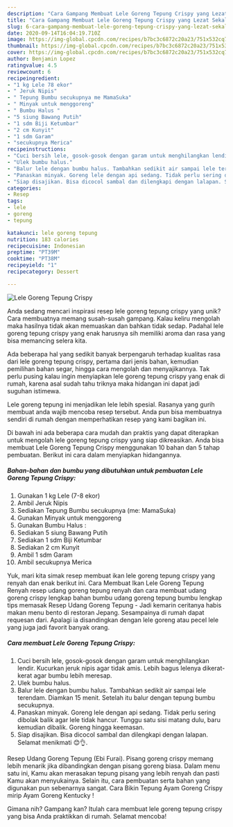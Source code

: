 ```yaml
---
description: "Cara Gampang Membuat Lele Goreng Tepung Crispy yang Lezat Sekali"
title: "Cara Gampang Membuat Lele Goreng Tepung Crispy yang Lezat Sekali"
slug: 6-cara-gampang-membuat-lele-goreng-tepung-crispy-yang-lezat-sekali
date: 2020-09-14T16:04:19.710Z
image: https://img-global.cpcdn.com/recipes/b7bc3c6872c20a23/751x532cq70/lele-goreng-tepung-crispy-foto-resep-utama.jpg
thumbnail: https://img-global.cpcdn.com/recipes/b7bc3c6872c20a23/751x532cq70/lele-goreng-tepung-crispy-foto-resep-utama.jpg
cover: https://img-global.cpcdn.com/recipes/b7bc3c6872c20a23/751x532cq70/lele-goreng-tepung-crispy-foto-resep-utama.jpg
author: Benjamin Lopez
ratingvalue: 4.5
reviewcount: 6
recipeingredient:
- "1 kg Lele 78 ekor"
- " Jeruk Nipis"
- " Tepung Bumbu secukupnya me MamaSuka"
- " Minyak untuk menggoreng"
- " Bumbu Halus "
- "5 siung Bawang Putih"
- "1 sdm Biji Ketumbar"
- "2 cm Kunyit"
- "1 sdm Garam"
- "secukupnya Merica"
recipeinstructions:
- "Cuci bersih lele, gosok-gosok dengan garam untuk menghilangkan lendir. Kucurkan jeruk nipis agar tidak amis. Lebih bagus lelenya dikerat-kerat agar bumbu lebih meresap."
- "Ulek bumbu halus."
- "Balur lele dengan bumbu halus. Tambahkan sedikit air sampai lele terendam. Diamkan 15 menit. Setelah itu balur dengan tepung bumbu secukupnya."
- "Panaskan minyak. Goreng lele dengan api sedang. Tidak perlu sering dibolak balik agar lele tidak hancur. Tunggu satu sisi matang dulu, baru kemudian dibalik. Goreng hingga keemasan."
- "Siap disajikan. Bisa dicocol sambal dan dilengkapi dengan lalapan. Selamat menikmati 😊👌."
categories:
- Resep
tags:
- lele
- goreng
- tepung

katakunci: lele goreng tepung 
nutrition: 183 calories
recipecuisine: Indonesian
preptime: "PT39M"
cooktime: "PT38M"
recipeyield: "1"
recipecategory: Dessert

---
```



![Lele Goreng Tepung Crispy](https://img-global.cpcdn.com/recipes/b7bc3c6872c20a23/751x532cq70/lele-goreng-tepung-crispy-foto-resep-utama.jpg)

Anda sedang mencari inspirasi resep lele goreng tepung crispy yang unik? Cara membuatnya memang susah-susah gampang. Kalau keliru mengolah maka hasilnya tidak akan memuaskan dan bahkan tidak sedap. Padahal lele goreng tepung crispy yang enak harusnya sih memiliki aroma dan rasa yang bisa memancing selera kita.

Ada beberapa hal yang sedikit banyak berpengaruh terhadap kualitas rasa dari lele goreng tepung crispy, pertama dari jenis bahan, kemudian pemilihan bahan segar, hingga cara mengolah dan menyajikannya. Tak perlu pusing kalau ingin menyiapkan lele goreng tepung crispy yang enak di rumah, karena asal sudah tahu triknya maka hidangan ini dapat jadi suguhan istimewa.

Lele goreng tepung ini menjadikan lele lebih spesial. Rasanya yang gurih membuat anda wajib mencoba resep tersebut. Anda pun bisa membuatnya sendiri di rumah dengan memperhatikan resep yang kami bagikan ini.


Di bawah ini ada beberapa cara mudah dan praktis yang dapat diterapkan untuk mengolah lele goreng tepung crispy yang siap dikreasikan. Anda bisa membuat Lele Goreng Tepung Crispy menggunakan 10 bahan dan 5 tahap pembuatan. Berikut ini cara dalam menyiapkan hidangannya.

<!--inarticleads1-->

##### Bahan-bahan dan bumbu yang dibutuhkan untuk pembuatan Lele Goreng Tepung Crispy:

1. Gunakan 1 kg Lele (7-8 ekor)
1. Ambil  Jeruk Nipis
1. Sediakan  Tepung Bumbu secukupnya (me: MamaSuka)
1. Gunakan  Minyak untuk menggoreng
1. Gunakan  Bumbu Halus :
1. Sediakan 5 siung Bawang Putih
1. Sediakan 1 sdm Biji Ketumbar
1. Sediakan 2 cm Kunyit
1. Ambil 1 sdm Garam
1. Ambil secukupnya Merica


Yuk, mari kita simak resep membuat ikan lele goreng tepung crispy yang renyah dan enak berikut ini. Cara Membuat Ikan Lele Goreng Tepung Renyah resep udang goreng tepung renyah dan cara membuat udang goreng crispy lengkap bahan bumbu udang goreng tepung bumbu lengkap tips memasak Resep Udang Goreng Tepung - Jadi kemarin ceritanya habis makan menu bento di restoran Jepang. Sesampainya di rumah dapat requesan dari. Apalagi ia disandingkan dengan lele goreng atau pecel lele yang juga jadi favorit banyak orang. 

<!--inarticleads2-->

##### Cara membuat Lele Goreng Tepung Crispy:

1. Cuci bersih lele, gosok-gosok dengan garam untuk menghilangkan lendir. Kucurkan jeruk nipis agar tidak amis. Lebih bagus lelenya dikerat-kerat agar bumbu lebih meresap.
1. Ulek bumbu halus.
1. Balur lele dengan bumbu halus. Tambahkan sedikit air sampai lele terendam. Diamkan 15 menit. Setelah itu balur dengan tepung bumbu secukupnya.
1. Panaskan minyak. Goreng lele dengan api sedang. Tidak perlu sering dibolak balik agar lele tidak hancur. Tunggu satu sisi matang dulu, baru kemudian dibalik. Goreng hingga keemasan.
1. Siap disajikan. Bisa dicocol sambal dan dilengkapi dengan lalapan. Selamat menikmati 😊👌.


Resep Udang Goreng Tepung (Ebi Furai). Pisang goreng crispy memang lebih menarik jika dibandingkan dengan pisang goreng biasa. Dalam menu satu ini, Kamu akan merasakan tepung pisang yang lebih renyah dan pasti Kamu akan menyukainya. Selain itu, cara pembuatan serta bahan yang digunakan pun sebenarnya sangat. Cara Bikin Tepung Ayam Goreng Crispy mirip Ayam Goreng Kentucky ! 

Gimana nih? Gampang kan? Itulah cara membuat lele goreng tepung crispy yang bisa Anda praktikkan di rumah. Selamat mencoba!
